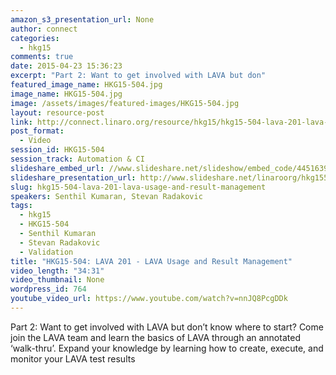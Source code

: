 ```yaml
---
amazon_s3_presentation_url: None
author: connect
categories:
  - hkg15
comments: true
date: 2015-04-23 15:36:23
excerpt: "Part 2: Want to get involved with LAVA but don"
featured_image_name: HKG15-504.jpg
image_name: HKG15-504.jpg
image: /assets/images/featured-images/HKG15-504.jpg
layout: resource-post
link: http://connect.linaro.org/resource/hkg15/hkg15-504-lava-201-lava-usage-and-result-management/
post_format:
  - Video
session_id: HKG15-504
session_track: Automation & CI
slideshare_embed_url: //www.slideshare.net/slideshow/embed_code/44516398
slideshare_presentation_url: http://www.slideshare.net/linaroorg/hkg15504-lava-201-lava-usage-and-result-management
slug: hkg15-504-lava-201-lava-usage-and-result-management
speakers: Senthil Kumaran, Stevan Radakovic
tags:
  - hkg15
  - HKG15-504
  - Senthil Kumaran
  - Stevan Radakovic
  - Validation
title: "HKG15-504: LAVA 201 - LAVA Usage and Result Management"
video_length: "34:31"
video_thumbnail: None
wordpress_id: 764
youtube_video_url: https://www.youtube.com/watch?v=nnJQ8PcgDDk
---
```


Part 2: Want to get involved with LAVA but don’t know where to start? Come join the LAVA team and learn the basics of LAVA through an annotated ‘walk-thru’. Expand your knowledge by learning how to create, execute, and monitor your LAVA test results

